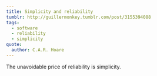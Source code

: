 ```yaml
---
title: Simplicity and reliability
tumblr: http://guillermonkey.tumblr.com/post/3155394088
tags:
  - software
  - reliability
  - simplicity
quote:
  author: C.A.R. Hoare
---
```


The unavoidable price of reliability is simplicity.

